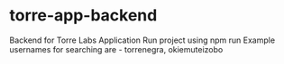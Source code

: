 # torre-app-backend
Backend for Torre Labs Application
Run project using npm run
Example usernames for searching are - torrenegra, okiemuteizobo
